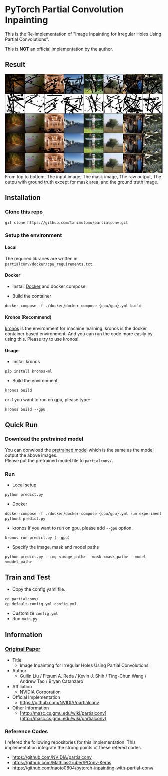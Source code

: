 # PyTorch Partial Convolution Inpainting
This is the Re-implementation of "Image Inpainting for Irregular Holes Using Partial Convolutions".

This is **NOT** an official implementation by the author.

## Result
![result](./figs/pconv_result.png)
From top to bottom, The input image, The mask image, The raw output, The outpu with ground truth except for mask area, and the ground truth image.


## Installation
### Clone this repo
```
git clone https://github.com/tanimutomo/partialconv.git
```

### Setup the environment
#### Local
The required libraries are written in `partialconv/docker/cpu_requirements.txt`.  

#### Docker
- Install [Docker](https://www.docker.com/) and docker compose.

- Build the container
```
docker-compose -f ./docker/docker-compose-{cpu/gpu}.yml build
```

#### Kronos (Recommend)
[kronos](https://github.com/d-hacks/kronos) is the environment for machine learning. kronos is the docker container based environment. And you can run the code more easily by using this.
Please try to use kronos!

#### Usage
- Install kronos
```
pip install kronos-ml
```

- Build the environment
```
kronos build
```
or if you want to run on gpu, please type:
```
kronos build --gpu
```


## Quick Run
### Download the pretrained model
You can donwload the [pretrained model](https://drive.google.com/file/d/1sooo-BLSNRUGWG_AB-lxh7xHgJ2bS29a/view?usp=sharing) which is the same as the model output the above images.  
Please put the pretrained model file to `partialconv/`.

### Run
- Local setup
```
python predict.py
```

- Docker
```
docker-compose -f ./docker/docker-compose-{cpu/gpu}.yml run experiment  python3 predict.py
```

- kronos
If you want to run on gpu, please add `--gpu` option.
```
kronos run predict.py (--gpu)
```

- Specify the image, mask and model paths
```
python predict.py --img <image_path> --mask <mask_path> --model <model_path>
```

## Train and Test
- Copy the config yaml file.
```
cd partialconv/
cp default-config.yml config.yml
```
- Customize `config.yml`
- Run `main.py`


## Information

### [Original Paper](http://openaccess.thecvf.com/content_ECCV_2018/papers/Guilin_Liu_Image_Inpainting_for_ECCV_2018_paper.pdf)

- Title
  - Image Inpainting for Irregular Holes Using Partial Convolutions
- Author
  - Guilin Liu / Fitsum A. Reda / Kevin J. Shih / Ting-Chun Wang / Andrew Tao / Bryan Catanzaro
- Affiliation
  - NVIDIA Corporation
- Official Implementation
  - https://github.com/NVIDIA/partialconv
- Other Information
  - [http://masc.cs.gmu.edu/wiki/partialconv](http://masc.cs.gmu.edu/wiki/partialconv)

### Reference Codes

I refered the following repositories for this implementation. This implementation integrate the strong points of these refered codes.

- https://github.com/NVIDIA/partialconv
- https://github.com/MathiasGruber/PConv-Keras
- https://github.com/naoto0804/pytorch-inpainting-with-partial-conv/



